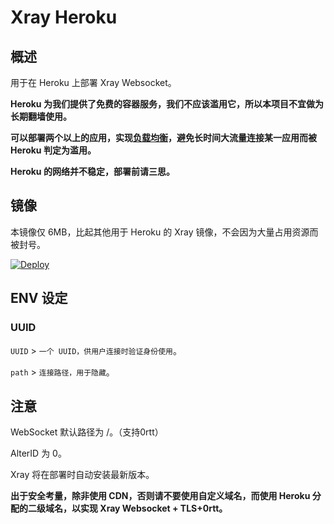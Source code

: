 # Xray Heroku

## 概述

用于在 Heroku 上部署 Xray Websocket。

**Heroku 为我们提供了免费的容器服务，我们不应该滥用它，所以本项目不宜做为长期翻墙使用。**

**可以部署两个以上的应用，实现[负载均衡](https://toutyrater.github.io/app/balance.html)，避免长时间大流量连接某一应用而被 Heroku 判定为滥用。**

**Heroku 的网络并不稳定，部署前请三思。**

## 镜像

本镜像仅 6MB，比起其他用于 Heroku 的 Xray 镜像，不会因为大量占用资源而被封号。

[![Deploy](https://www.herokucdn.com/deploy/button.png)](https://dashboard.heroku.com/new?template=https://github.com/raindrops2005/v2ray-heroku-new/)

## ENV 设定

### UUID

`UUID` > `一个 UUID，供用户连接时验证身份使用`。

`path` > `连接路径，用于隐藏`。


## 注意

WebSocket 默认路径为 /。（支持0rtt）

AlterID 为 0。

Xray 将在部署时自动安装最新版本。

**出于安全考量，除非使用 CDN，否则请不要使用自定义域名，而使用 Heroku 分配的二级域名，以实现 Xray Websocket + TLS+0rtt。**
